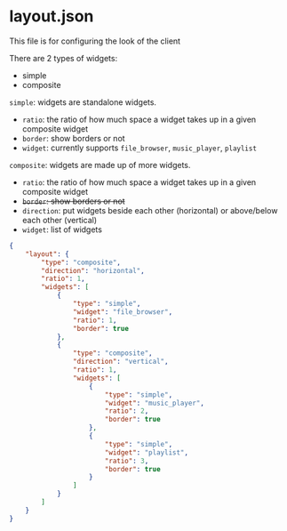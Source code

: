 # layout.json

This file is for configuring the look of the client

There are 2 types of widgets:
 - simple
 - composite

`simple`: widgets are standalone widgets.
 - `ratio`: the ratio of how much space a widget takes up in a given composite widget
 - `border`: show borders or not
 - `widget`: currently supports `file_browser`, `music_player`, `playlist`

`composite`: widgets are made up of more widgets.
 - `ratio`: the ratio of how much space a widget takes up in a given composite widget
 - ~~`border`: show borders or not~~
 - `direction`: put widgets beside each other (horizontal) or above/below each other (vertical)
 - `widget`: list of widgets


```json
{
    "layout": {
        "type": "composite",
        "direction": "horizontal",
        "ratio": 1,
        "widgets": [
            {
                "type": "simple",
                "widget": "file_browser",
                "ratio": 1,
                "border": true
            },
            {
                "type": "composite",
                "direction": "vertical",
                "ratio": 1,
                "widgets": [
                    {
                        "type": "simple",
                        "widget": "music_player",
                        "ratio": 2,
                        "border": true
                    },
                    {
                        "type": "simple",
                        "widget": "playlist",
                        "ratio": 3,
                        "border": true
                    }
                ]
            }
        ]
    }
}
```

